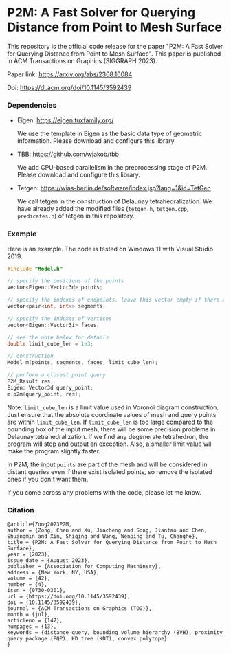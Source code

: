 # P2M: A Fast Solver for Querying Distance from Point to Mesh Surface
This repository is the official code release for the paper "P2M: A Fast Solver for Querying Distance from Point to Mesh Surface". This paper is published in ACM Transactions on Graphics (SIGGRAPH 2023). 

Paper link: https://arxiv.org/abs/2308.16084

Doi: https://dl.acm.org/doi/10.1145/3592439

### Dependencies

- Eigen: https://eigen.tuxfamily.org/

  We use the template in Eigen as the basic data type of geometric information. Please download and configure this library. 

- TBB: https://github.com/wjakob/tbb

  We add CPU-based parallelism in the preprocessing stage of P2M.  Please download and configure this library. 

- Tetgen: https://wias-berlin.de/software/index.jsp?lang=1&id=TetGen

  We call tetgen in the construction of Delaunay tetrahedralization. We have already added the modified files (`tetgen.h`, `tetgen.cpp`, `predicates.h`) of tetgen in this repository. 

### Example

Here is an example. The code is tested on Windows 11 with Visual Studio 2019. 

```C++
#include "Model.h"

// specify the positions of the points
vector<Eigen::Vector3d> points;  

// specify the indexes of endpoints, leave this vector empty if there are no segments
vector<pair<int, int>> segments;   

// specify the indexes of vertices
vector<Eigen::Vector3i> faces;

// see the note below for details
double limit_cube_len = 1e3;

// construction
Model m(points, segments, faces, limit_cube_len);

// perform a closest point query
P2M_Result res;
Eigen::Vector3d query_point;
m.p2m(query_point, res);

```

Note: `limit_cube_len` is a limit value used in Voronoi diagram construction. Just ensure that the absolute coordinate values of mesh and query points are within `limit_cube_len`. If `limit_cube_len` is too large compared to the bounding box of the input mesh, there will be some precision problems in Delaunay tetrahedralization. If we find any degenerate tetrahedron, the program will stop and output an exception. Also, a smaller limit value will make the program slightly faster. 

In P2M, the input `points` are part of the mesh and will be considered in distant queries even if there exist isolated points, so remove the isolated ones if you don't want them. 

If you come across any problems with the code, please let me know.

### Citation

```
@article{Zong2023P2M,
author = {Zong, Chen and Xu, Jiacheng and Song, Jiantao and Chen, Shuangmin and Xin, Shiqing and Wang, Wenping and Tu, Changhe},
title = {P2M: A Fast Solver for Querying Distance from Point to Mesh Surface},
year = {2023},
issue_date = {August 2023},
publisher = {Association for Computing Machinery},
address = {New York, NY, USA},
volume = {42},
number = {4},
issn = {0730-0301},
url = {https://doi.org/10.1145/3592439},
doi = {10.1145/3592439},
journal = {ACM Transactions on Graphics (TOG)},
month = {jul},
articleno = {147},
numpages = {13},
keywords = {distance query, bounding volume hierarchy (BVH), proximity query package (PQP), KD tree (KDT), convex polytope}
}
```

